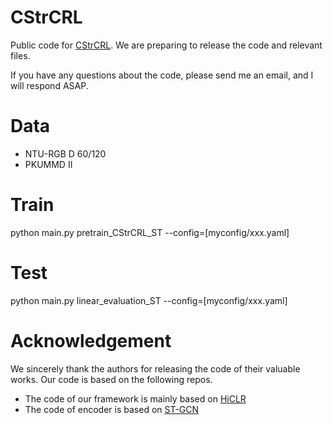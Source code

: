 # CStrCRL
Public code for [CStrCRL](https://ieeexplore.ieee.org/document/10239180).
We are preparing to release the code and relevant files. 

If you have any questions about the code, please send me an email, and I will respond ASAP. 

# Data
* NTU-RGB D 60/120
* PKUMMD II

# Train
python main.py pretrain_CStrCRL_ST --config=[myconfig/xxx.yaml] 

# Test

python main.py linear_evaluation_ST --config=[myconfig/xxx.yaml] 

# Acknowledgement

We sincerely thank the authors for releasing the code of their valuable works. Our code is based on the following repos.
* The code of our framework is mainly based on [HiCLR](https://github.com/JHang2020/HiCLR)
* The code of encoder is based on [ST-GCN](https://github.com/yysijie/st-gcn/blob/master/OLD_README.md)
